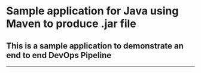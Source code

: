 # Sample application for Java using Maven to produce .jar file
## This is a sample application to demonstrate an end to end DevOps Pipeline
---